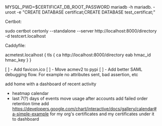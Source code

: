 MYSQL_PWD=$CERTIFICAT_DB_ROOT_PASSWORD mariadb -h mariadb. -uroot -e "CREATE DATABASE certificat;CREATE DATABASE test_certificat;"

Certbot:

sudo certbot certonly --standalone --server http://localhost:8000/directory -d testcert.localhost

Caddyfile:

acmetest.localhost {
  tls {
    ca http://localhost:8000/directory
    eab hmac_id hmac_key
  }
}

[ ] - Add favicon.ico
[ ] - Move acmev2 to pypi
[ ] - Add better SAML debugging flow. For example no attributes sent, bad assertion, etc

add home with a dashboard of recent activity
 - heatmap calendar
 - last 7(?) days of events
move usage after accounts
add failed order retention time
add https://developers.google.com/chart/interactive/docs/gallery/calendar#a-simple-example for my org's certificates and my certificates under it to dashboard
